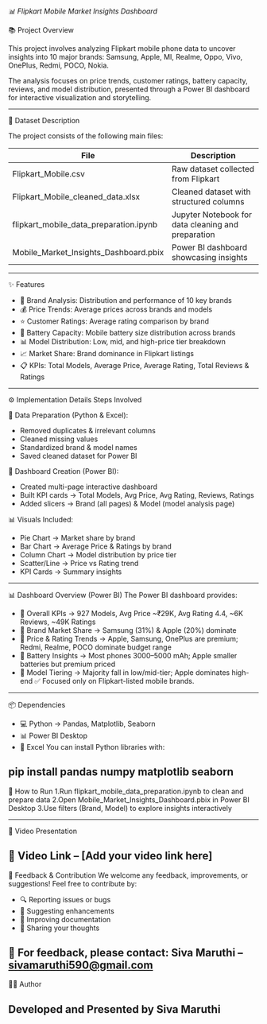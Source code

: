 *📊 Flipkart Mobile Market Insights Dashboard*

📚 Project Overview

This project involves analyzing Flipkart mobile phone data to uncover insights into 10 major brands:
Samsung, Apple, MI, Realme, Oppo, Vivo, OnePlus, Redmi, POCO, Nokia.

The analysis focuses on price trends, customer ratings, battery capacity, reviews, and model distribution, presented through a Power BI dashboard for interactive visualization and storytelling.

-------------------------------------------------------------------------------------------------------------------
📂 Dataset Description

The project consists of the following main files:

| File                                      | Description                                        |
| ----------------------------------------- | -------------------------------------------------- |
| Flipkart\_Mobile.csv                      | Raw dataset collected from Flipkart                |
| Flipkart\_Mobile\_cleaned\_data.xlsx      | Cleaned dataset with structured columns            |
| flipkart\_mobile\_data\_preparation.ipynb | Jupyter Notebook for data cleaning and preparation |
| Mobile\_Market\_Insights\_Dashboard.pbix  | Power BI dashboard showcasing insights             |

-------------------------------------------------------------------------------------------------------
✨ Features
- 📱 Brand Analysis: Distribution and performance of 10 key brands
- 💰 Price Trends: Average prices across brands and models
- ⭐ Customer Ratings: Average rating comparison by brand
- 🔋 Battery Capacity: Mobile battery size distribution across brands
- 📊 Model Distribution: Low, mid, and high-price tier breakdown
- 📈 Market Share: Brand dominance in Flipkart listings
- 📋 KPIs: Total Models, Average Price, Average Rating, Total Reviews & Ratings
-----------------------------------------------------------------------------------------------------------
⚙️ Implementation Details
Steps Involved

📀 Data Preparation (Python & Excel):
- Removed duplicates & irrelevant columns
- Cleaned missing values
- Standardized brand & model names
- Saved cleaned dataset for Power BI

🎨 Dashboard Creation (Power BI):
- Created multi-page interactive dashboard
- Built KPI cards → Total Models, Avg Price, Avg Rating, Reviews, Ratings
- Added slicers → Brand (all pages) & Model (model analysis page)

📊 Visuals Included:
- Pie Chart → Market share by brand
- Bar Chart → Average Price & Ratings by brand
- Column Chart → Model distribution by price tier
- Scatter/Line → Price vs Rating trend
- KPI Cards → Summary insights
--------------------------------------------------------------------------------------------------------
📊 Dashboard Overview (Power BI)
The Power BI dashboard provides:
- 🔹 Overall KPIs → 927 Models, Avg Price ~₹29K, Avg Rating 4.4, ~6K Reviews, ~49K Ratings
- 🔹 Brand Market Share → Samsung (31%) & Apple (20%) dominate
- 🔹 Price & Rating Trends → Apple, Samsung, OnePlus are premium; Redmi, Realme, POCO dominate budget range
- 🔹 Battery Insights → Most phones 3000–5000 mAh; Apple smaller batteries but premium priced
- 🔹 Model Tiering → Majority fall in low/mid-tier; Apple dominates high-end
✅ Focused only on Flipkart-listed mobile brands.

----------------------------------------------------------------------------------------------------------------
📦 Dependencies
- 💻 Python → Pandas, Matplotlib, Seaborn
- 📊 Power BI Desktop
- 📑 Excel
You can install Python libraries with:

pip install pandas numpy matplotlib seaborn
--------------------------------------------------------------------------------------------------------------
🚀 How to Run
1.Run flipkart_mobile_data_preparation.ipynb to clean and prepare data
2.Open Mobile_Market_Insights_Dashboard.pbix in Power BI Desktop
3.Use filters (Brand, Model) to explore insights interactively

---------------------------------------------------------------------------------------------------------------
🎥 Video Presentation

🎥 Video Link – [Add your video link here]
-----------------------------------------------------------------------------------------------------------
💬 Feedback & Contribution
We welcome any feedback, improvements, or suggestions! Feel free to contribute by:
- 🔍 Reporting issues or bugs
- 🌟 Suggesting enhancements
- 📝 Improving documentation
- 💬 Sharing your thoughts

📧 For feedback, please contact:
Siva Maruthi – sivamaruthi590@gmail.com
------------------------------------------------------------------------------------------------------------------------
👨‍🎓 Author

Developed and Presented by Siva Maruthi
-------------------------------------------------------------------------------------------------------------------
